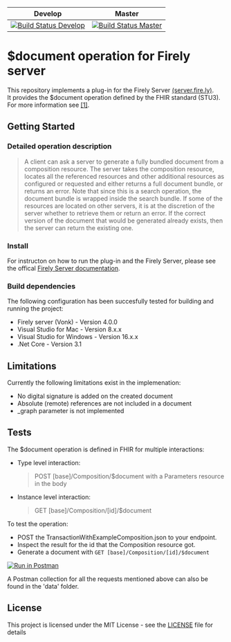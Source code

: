 |Develop|Master|
|---|---|
|[![Build Status Develop](https://firely.visualstudio.com/vonk%20public%20plugins/_apis/build/status/FirelyTeam.Vonk.Plugin.DocumentOperation?branchName=develop)](https://firely.visualstudio.com/vonk%20public%20plugins/_build/latest?definitionId=34&branchName=develop)| [![Build Status Master](https://firely.visualstudio.com/vonk%20public%20plugins/_apis/build/status/FirelyTeam.Vonk.Plugin.DocumentOperation?branchName=master)](https://firely.visualstudio.com/vonk%20public%20plugins/_build/latest?definitionId=34&branchName=master)|

# $document operation for Firely server

This repository implements a plug-in for the Firely Server [(server.fire.ly)](https://server.fire.ly).<br>
It provides the $document operation defined by the FHIR standard (STU3). For more information see [[1]](https://www.hl7.org/fhir/operation-composition-document.html).

## Getting Started

### Detailed operation description

> A client can ask a server to generate a fully bundled document from a composition resource. The server takes the composition resource, locates all the referenced resources and other additional resources as configured or requested and either returns a full document bundle, or returns an error. Note that since this is a search operation, the document bundle is wrapped inside the search bundle. If some of the resources are located on other servers, it is at the discretion of the server whether to retrieve them or return an error. If the correct version of the document that would be generated already exists, then the server can return the existing one.

### Install
For instructon on how to run the plug-in and the Firely Server, please see the offical [Firely Server documentation](http://docs.fire.ly/firelyserver/index.html).

### Build dependencies
The following configuration has been succesfully tested for building and running the project:
* Firely server (Vonk) - Version 4.0.0
* Visual Studio for Mac - Version 8.x.x
* Visual Studio for Windows - Version 16.x.x
* .Net Core - Version 3.1

## Limitations

Currently the following limitations exist in the implemenation:
* No digital signature is added on the created document
* Absolute (remote) references are not included in a document
* \_graph parameter is not implemented

## Tests

The $document operation is defined in FHIR for multiple interactions:

* Type level interaction:<br>
    > POST [base]/Composition/$document
    with a Parameters resource in the body

* Instance level interaction:<br>
    > GET [base]/Composition/[id]/$document

To test the operation:
- POST the TransactionWithExampleComposition.json to your endpoint.
- Inspect the result for the id that the Composition resource got.
- Generate a document with ``GET [base]/Composition/[id]/$document``

[![Run in Postman](https://run.pstmn.io/button.svg)](https://app.getpostman.com/run-collection/2c5da2fa4dd4cb83dddf)

A Postman collection for all the requests mentioned above can also be found in the 'data' folder.

## License

This project is licensed under the MIT License - see the [LICENSE](LICENSE) file for details
